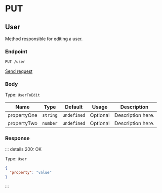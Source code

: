 # PUT

## User

Method responsible for editing a user.

### Endpoint

```sh
PUT /user
```

[Send request](https://hopp.sh/r/LDZC2r3Ptg8I '/user')

### Body

Type: `UserToEdit`

| Name        | Type     | Default     | Usage    | Description       |
| ----------- | -------- | ----------- | -------- | ----------------- |
| propertyOne | `string` | `undefined` | Optional | Description here. |
| propertyTwo | `number` | `undefined` | Optional | Description here. |

### Response

::: details 200: OK

Type: `User`

```json
{
  "property": "value"
}
```

:::
